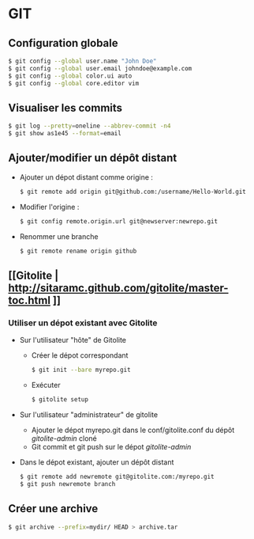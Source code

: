GIT
===

Configuration globale
---------------------

```bash
$ git config --global user.name "John Doe"
$ git config --global user.email johndoe@example.com
$ git config --global color.ui auto
$ git config --global core.editor vim
```

Visualiser les commits
----------------------

```bash
$ git log --pretty=oneline --abbrev-commit -n4
$ git show as1e45 --format=email
```

Ajouter/modifier un dépôt distant
---------------------------------

* Ajouter un dépot distant comme origine :

    ```bash
    $ git remote add origin git@github.com:/username/Hello-World.git
    ```

* Modifier l'origine :

    ```bash
    $ git config remote.origin.url git@newserver:newrepo.git
    ```

* Renommer une branche

    ```bash
    $ git remote rename origin github
    ```

[[Gitolite | http://sitaramc.github.com/gitolite/master-toc.html ]]
-------------------------------------------------------------------

### Utiliser un dépot existant avec Gitolite

* Sur l'utilisateur "hôte" de Gitolite
  
    - Créer le dépot correspondant
    
      ```bash
      $ git init --bare myrepo.git
      ```
    - Exécuter 
        ```bash
        $ gitolite setup
        ```

* Sur l'utilisateur "administrateur" de gitolite

    - Ajouter le dépot myrepo.git dans le conf/gitolite.conf du dépôt
      *gitolite-admin* cloné
    - Git commit et git push sur le dépot *gitolite-admin*
    
* Dans le dépot existant, ajouter un dépôt distant

    ```bash
    $ git remote add newremote git@gitolite.com:/myrepo.git
    $ git push newremote branch
    ```

Créer une archive
-----------------

```bash
$ git archive --prefix=mydir/ HEAD > archive.tar
```

